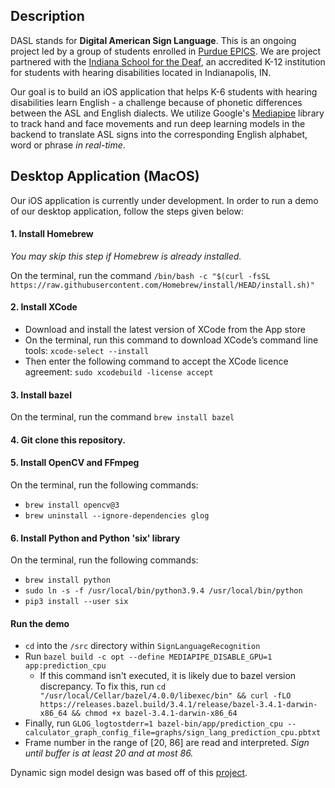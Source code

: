 ## Description

DASL stands for **Digital American Sign Language**. This is an ongoing project led by a group of students enrolled in [Purdue EPICS](https://epicsisd.wixsite.com/isdepics). We are project partnered with the [Indiana School for the Deaf](https://www.deafhoosiers.com/), an accredited K-12 institution for students with hearing disabilities located in Indianapolis, IN.

Our goal is to build an iOS application that helps K-6 students with hearing disabilities learn English - a challenge because of phonetic differences between the ASL and English dialects. We utilize Google's [Mediapipe](https://github.com/google/mediapipe) library to track hand and face movements and run deep learning models in the backend to translate ASL signs into the corresponding English alphabet, word or phrase *in real-time*.

## Desktop Application (MacOS)

Our iOS application is currently under development. In order to run a demo of our desktop application, follow the steps given below:

#### 1.   Install Homebrew

*You may skip this step if Homebrew is already installed.*

On the terminal, run the command `/bin/bash -c "$(curl -fsSL
https://raw.githubusercontent.com/Homebrew/install/HEAD/install.sh)"`

#### 2.   Install XCode

  * Download and install the latest version of XCode from the App store
  * On the terminal, run this command to download XCode’s command line tools: `xcode-select --install`
  * Then enter the following command to accept the XCode licence agreement: `sudo xcodebuild -license accept`

#### 3.  Install bazel

On the terminal, run the command `brew install bazel`

#### 4.  Git clone this repository.

#### 5.  Install OpenCV and FFmpeg

On the terminal, run the following commands:
  * `brew install opencv@3`
  * `brew uninstall --ignore-dependencies glog`

#### 6.  Install Python and Python 'six' library

On the terminal, run the following commands:
  * `brew install python`
  * `sudo ln -s -f /usr/local/bin/python3.9.4 /usr/local/bin/python`
  * `pip3 install --user six`

#### Run the demo

  * `cd` into the `/src` directory within `SignLanguageRecognition`
  * Run `bazel build -c opt --define MEDIAPIPE_DISABLE_GPU=1 app:prediction_cpu`
      * If this command isn't executed, it is likely due to bazel version discrepancy. To fix this, run `cd "/usr/local/Cellar/bazel/4.0.0/libexec/bin" && curl -fLO https://releases.bazel.build/3.4.1/release/bazel-3.4.1-darwin-x86_64 && chmod +x bazel-3.4.1-darwin-x86_64`
  * Finally, run `GLOG_logtostderr=1 bazel-bin/app/prediction_cpu --calculator_graph_config_file=graphs/sign_lang_prediction_cpu.pbtxt`
  * Frame number in the range of [20, 86] are read and interpreted. *Sign until buffer is at least 20 and at most 86.*

Dynamic sign model design was based off of this [project](https://github.com/Tachionstrahl/SignLanguageRecognition).
